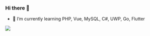 ### Hi there 👋

- 🌱 I’m currently learning PHP, Vue, MySQL, C#, UWP, Go, Flutter

![](https://komarev.com/ghpvc/?username=wcz0)
